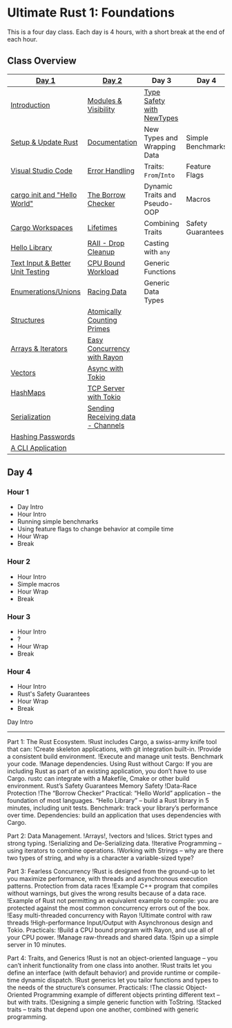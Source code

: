 # Ultimate Rust 1: Foundations

This is a four day class. Each day is 4 hours, with a short break at the end
of each hour.

## Class Overview

| **[Day 1](./day1/readme.md)**                                         | **[Day 2](./day2/readme.md)**                         | **Day 3**                                             | **Day 4**         |
|-----------------------------------------------------------------------|-------------------------------------------------------|-------------------------------------------------------|-------------------|
| [Introduction](./day1/hour1/class_intro.md#class-overview)            | [Modules & Visibility](./day2/hour1/modules.md)       | [Type Safety with NewTypes](./day3/hour1/new_types.md)|                   |
| [Setup & Update Rust](./day1/hour1/setup_rust.md)                     | [Documentation](./day2/hour1/documentation.md)        | New Types and Wrapping Data                           | Simple Benchmarks |
| [Visual Studio Code](./day1/hour1/setup_ide.md)                       | [Error Handling](./day2/hour1/errors.md)              | Traits: `From`/`Into`                                 | Feature Flags     |
| [cargo init and "Hello World"](./day1/hour1/hello_world.md)           | [The Borrow Checker](./day2/hour2/borrow_checker.md)  | Dynamic Traits and Pseudo-OOP                         | Macros            |
| [Cargo Workspaces](./day1/hour1/workspaces.md)                        | [Lifetimes](./day2/hour2/lifetimes.md)                | Combining Traits                                      | Safety Guarantees |
| [Hello Library](./day1/hour1/hello_library.md)                        | [RAII - Drop Cleanup](./day2/hour2/raii.md)           | Casting with `any`                                    |                   |
| [Text Input & Better Unit Testing](./day1/hour1/simple_login_test.md) | [CPU Bound Workload](./day2/hour3/count_primes.md)    | Generic Functions                                     |                   |
| [Enumerations/Unions](./day1/hour2/enums.md)                          | [Racing Data](./day2/hour3/data_race.md)              | Generic Data Types                                    |                   |
| [Structures](./day1/hour2/structs.md)                                 | [Atomically Counting Primes](./day2/hour3/atomic.md)  |                                                       |                   |
| [Arrays & Iterators](./day1/hour2/structs.md)                         | [Easy Concurrency with Rayon](./day2/hour3/rayon.md)  |                                                       |                   |
| [Vectors](./day1/hour3/vectors.md)                                    | [Async with Tokio](./day2/hour4/tokio.md)             |                                                       |                   |
| [HashMaps](./day1/hour3/hashmaps.md)                                  | [TCP Server with Tokio](./day2/hour4/tcp_server.md)   |                                                       |                   |
| [Serialization](./day1/hour3/serialization.md)                        | [Sending Receiving data - Channels](./day2/hour4/channels.md) |                                               |                   |
| [Hashing Passwords](./day1/hour3/hashing.md)                          |                                                       |                                                       |                   |
| [A CLI Application](./day1/hour4/cli.md)                              |                                                       |                                                       |                   |


## Day 4

### Hour 1 

* Day Intro
* Hour Intro
* Running simple benchmarks
* Using feature flags to change behavior at compile time
* Hour Wrap
* Break

### Hour 2

* Hour Intro
* Simple macros
* Hour Wrap
* Break

### Hour 3

* Hour Intro
* ?
* Hour Wrap
* Break

### Hour 4

* Hour Intro
* Rust's Safety Guarantees
* Hour Wrap
* Break

Day Intro

----

Part 1: The Rust Ecosystem.
!Rust includes Cargo, a swiss-army knife tool that can:
!Create skeleton applications, with git integration built-in.
!Provide a consistent build environment.
!Execute and manage unit tests.
Benchmark your code.
!Manage dependencies.
Using Rust without Cargo:
If you are including Rust as part of an existing application, you don’t have to use Cargo. rustc can integrate with a Makefile, Cmake or other build environment.
Rust’s Safety Guarantees
Memory Safety
!Data-Race Protection
!The “Borrow Checker”
Practical:
“Hello World” application – the foundation of most languages.
“Hello Library” – build a Rust library in 5 minutes, including unit tests.
Benchmark: track your library’s performance over time.
Dependencies: build an application that uses dependencies with Cargo.

Part 2: Data Management.
!Arrays!, !vectors and !slices.
Strict types and strong typing.
!Serializing and De-Serializing data.
!Iterative Programming – using iterators to combine operations.
!Working with Strings – why are there two types of string, and why is a character a variable-sized type?

Part 3: Fearless Concurrency
!Rust is designed from the ground-up to let you maximize performance, with threads and asynchronous execution patterns.
Protection from data races
!Example C++ program that compiles without warnings, but gives the wrong results because of a data race.
!Example of Rust not permitting an equivalent example to compile: you are protected against the most common concurrency errors out of the box.
!Easy multi-threaded concurrency with Rayon
!Ultimate control with raw threads
!High-performance Input/Output with Asynchronous design and Tokio.
Practicals:
!Build a CPU bound program with Rayon, and use all of your CPU power.
!Manage raw-threads and shared data.
!Spin up a simple server in 10 minutes.

Part 4: Traits, and Generics
!Rust is not an object-oriented language – you can’t inherit functionality from one class into another.
!Rust traits let you define an interface (with default behavior) and provide runtime or compile-time dynamic dispatch.
!Rust generics let you tailor functions and types to the needs of the structure’s consumer.
Practicals:
!The classic Object-Oriented Programming example of different objects printing different text – but with traits.
!Designing a simple generic function with ToString.
!Stacked traits – traits that depend upon one another, combined with generic programming.
